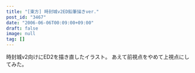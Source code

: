 ```yaml
---
title: "[東方] 時封城v2ED鉛筆描きver."
post_id: "3467"
date: "2006-06-06T00:09:00+09:00"
draft: false
image: null
tag: []
---
```



時封城v2向けにED2を描き直したイラスト。 あえて前視点をやめて上視点にしてみた。
